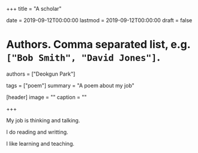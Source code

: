 +++
title = "A scholar"

date = 2019-09-12T00:00:00
lastmod = 2019-09-12T00:00:00
draft = false

# Authors. Comma separated list, e.g. `["Bob Smith", "David Jones"]`.
authors = ["Deokgun Park"]

tags = ["poem"]
summary = "A poem about my job"

[header]
image = ""
caption = ""

+++



My job is thinking and talking.

I do reading and writting.

I like learning and teaching.


